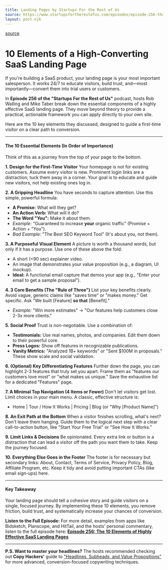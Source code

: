 ```yaml
---
title: Landing Pages by Startups For the Rest of Us
source: https://www.startupsfortherestofus.com/episodes/episode-256-the-10-elements-of-highly-effective-saas-landing-pages
layout: post.njk
---
```


[source](https://www.startupsfortherestofus.com/episodes/episode-256-the-10-elements-of-highly-effective-saas-landing-pages)

# **10 Elements of a High-Converting SaaS Landing Page**

If you're building a SaaS product, your landing page is your most important salesperson. It works 24/7 to educate visitors, build trust, and—most importantly—convert them into trial users or customers.

In **Episode 256 of the "Startups For the Rest of Us"** podcast, hosts Rob Walling and Mike Taber break down the essential components of a highly effective SaaS landing page. They move beyond theory to provide a practical, actionable framework you can apply directly to your own site.

Here are the 10 key elements they discussed, designed to guide a first-time visitor on a clear path to conversion.

---

#### **The 10 Essential Elements (In Order of Importance)**

Think of this as a journey from the top of your page to the bottom.

**1. Design for the First-Time Visitor**
Your homepage is not for existing customers. Assume every visitor is new. Prominent login links are a distraction; tuck them away in a corner. Your goal is to educate and guide new visitors, not help existing ones log in.

**2. A Gripping Headline**
You have seconds to capture attention. Use this simple, powerful formula:
*   **A Promise:** What will they get?
*   **An Action Verb:** What will it do?
*   **The Word "You":** Make it about them.
*   *Example:* "Guaranteed to increase **your** organic traffic" (Promise + Action + "You").
*   *Bad Example:* "The Best SEO Keyword Tool" (It's about you, not them).

**3. A Purposeful Visual Element**
A picture is worth a thousand words, but only if it has a purpose. Use one of these above the fold:
*   A short (<90 sec) explainer video.
*   An image that demonstrates your value proposition (e.g., a diagram, UI mockup).
*   **Ideal:** A functional email capture that demos your app (e.g., "Enter your email to get a sample proposal").

**4. 3 Core Benefits (The "Rule of Three")**
List your key benefits clearly. Avoid vague, generic claims like "saves time" or "makes money." Get specific. Ask "We built [Feature] **so that** [Benefit]."
*   *Example:* "Win more estimates" → "Our features help customers close 2-3x more clients."

**5. Social Proof**
Trust is non-negotiable. Use a combination of:
*   **Testimonials:** Use real names, photos, and companies. Edit them down to their powerful core.
*   **Press Logos:** Show off features in recognizable publications.
*   **Vanity Metrics:** "Analyzed 1B+ keywords" or "Sent $100M in proposals." These show scale and social validation.

**6. (Optional) Key Differentiating Features**
Further down the page, you can highlight 2-3 features that truly set you apart. Frame them as "features our customers love most" or "what makes us unique." Save the exhaustive list for a dedicated "Features" page.

**7. A Minimal Top Navigation (4 Items or Fewer)**
Don't let visitors get lost. Limit choices in your main menu. A classic, effective structure is:
*   Home | Tour / How It Works | Pricing | Blog (or "Why [Product Name]")

**8. An Exit Path at the Bottom**
When a visitor finishes scrolling, what's next? Don't leave them hanging. Guide them to the logical next step with a clear call-to-action button, like "Start Your Free Trial" or "See How It Works."

**9. Limit Links & Decisions**
Be opinionated. Every extra link or button is a distraction that can lead a visitor off the path you want them to take. Keep the journey focused.

**10. Everything Else Goes in the Footer**
The footer is for necessary but secondary links: About, Contact, Terms of Service, Privacy Policy, Blog, Affiliate Program, etc. Keep it tidy and avoid putting important CTAs (like email sign-ups) here.

---

#### **Key Takeaway**

Your landing page should tell a cohesive story and guide visitors on a single, focused journey. By implementing these 10 elements, you remove friction, build trust, and systematically increase your chances of conversion.

**Listen to the Full Episode:** For more detail, examples from apps like Bidsketch, Planscope, and HitTail, and the hosts' personal commentary, listen to the full episode here: [**Episode 256: The 10 Elements of Highly Effective SaaS Landing Pages**](https://www.startupsfortherestofus.com/episodes/episode-256-the-10-elements-of-highly-effective-saas-landing-pages)

***
**P.S. Want to master your headlines?** The hosts recommended checking out **Copy Hackers'** guide to ["Headlines, Subheads, and Value Propositions"](https://copyhackers.com/) for more advanced, conversion-focused copywriting techniques.